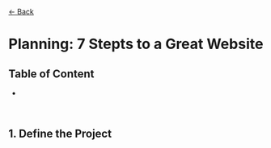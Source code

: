 [&larr; Back](./README.md)

# Planning: 7 Stepts to a Great Website

## Table of Content

- []()

<br>

## 1. Define the Project
